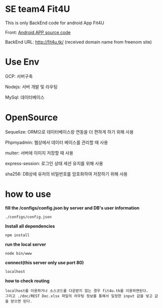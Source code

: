 # SE team4 Fit4U
This is only BackEnd code for android App Fit4U

Front: [Android APP source code](https://github.com/kuk941025/Fit4YouAndroid)

BackEnd URL: http://fit4u.tk/  (received domain name from freenom site)

# Use Env

GCP: 서버구축

Nodejs: 서버 개발 및 라우팅

MySql: 데이터베이스

# OpenSource

Sequelize: ORM으로 데이터베이스랑 연동을 더 편하게 하기 위해 사용

Phpmyadmin: 웹상에서 데이터 베이스를 관리할 때 사용

multer: 서버에 이미지 저장할 때 사용

express-session: 로그인 상태 세션 유지를 위해 사용

sha256: DB상에 유저의 비밀번호를 암호화하여 저장하기 위해 사용


# how to use

**fill the /configs/config.json by server and DB's user information**
```
./configs/config.json
```
**Install all dependencies**
```
npm install
```
**run the local server**
```
node bin/www
```
**connect(this server only use port 80)**
```
localhost
```
**how to check routing**
```
localhost를 이용하거나 소스코드를 다운받지 않는 경우 fit4u.tk를 이용하면된다.
그리고 ./doc/REST Doc.xlsx 파일의 라우팅 정보를 통해서 일정한 input 값을 넣고 값을 받으면 된다.
```
